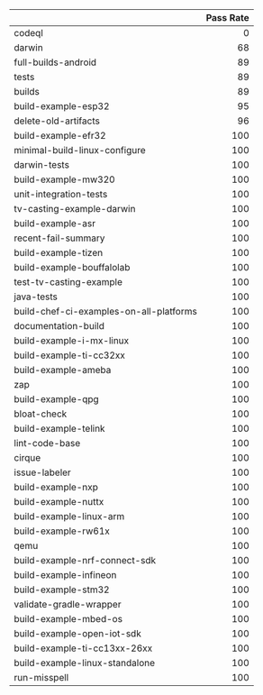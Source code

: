 |                                         |   Pass Rate |
|:----------------------------------------|------------:|
| codeql                                  |           0 |
| darwin                                  |          68 |
| full-builds-android                     |          89 |
| tests                                   |          89 |
| builds                                  |          89 |
| build-example-esp32                     |          95 |
| delete-old-artifacts                    |          96 |
| build-example-efr32                     |         100 |
| minimal-build-linux-configure           |         100 |
| darwin-tests                            |         100 |
| build-example-mw320                     |         100 |
| unit-integration-tests                  |         100 |
| tv-casting-example-darwin               |         100 |
| build-example-asr                       |         100 |
| recent-fail-summary                     |         100 |
| build-example-tizen                     |         100 |
| build-example-bouffalolab               |         100 |
| test-tv-casting-example                 |         100 |
| java-tests                              |         100 |
| build-chef-ci-examples-on-all-platforms |         100 |
| documentation-build                     |         100 |
| build-example-i-mx-linux                |         100 |
| build-example-ti-cc32xx                 |         100 |
| build-example-ameba                     |         100 |
| zap                                     |         100 |
| build-example-qpg                       |         100 |
| bloat-check                             |         100 |
| build-example-telink                    |         100 |
| lint-code-base                          |         100 |
| cirque                                  |         100 |
| issue-labeler                           |         100 |
| build-example-nxp                       |         100 |
| build-example-nuttx                     |         100 |
| build-example-linux-arm                 |         100 |
| build-example-rw61x                     |         100 |
| qemu                                    |         100 |
| build-example-nrf-connect-sdk           |         100 |
| build-example-infineon                  |         100 |
| build-example-stm32                     |         100 |
| validate-gradle-wrapper                 |         100 |
| build-example-mbed-os                   |         100 |
| build-example-open-iot-sdk              |         100 |
| build-example-ti-cc13xx-26xx            |         100 |
| build-example-linux-standalone          |         100 |
| run-misspell                            |         100 |